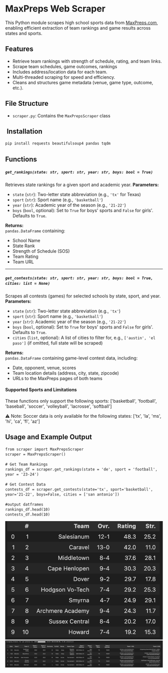 # MaxPreps Web Scraper

This Python module scrapes high school sports data from [MaxPreps.com](https://www.maxpreps.com), enabling efficient extraction of team rankings and game results across states and sports.

## Features

- Retrieve team rankings with strength of schedule, rating, and team links.
- Scrape team schedules, game outcomes, rankings
- Includes address/location data for each team.
- Multi-threaded scraping for speed and efficiency.
- Cleans and structures game metadata (venue, game type, outcome, etc.).

##  File Structure

- `scraper.py`: Contains the `MaxPrepsScraper` class 

## ️ Installation

```bash
pip install requests beautifulsoup4 pandas tqdm
```
##  Functions

##### `get_rankings(state: str, sport: str, year: str, boys: bool = True)`

Retrieves state rankings for a given sport and academic year.
**Parameters:**
- `state` (`str`): Two-letter state abbreviation (e.g., `'tx'` for Texas)
- `sport` (`str`): Sport name (e.g., `'basketball'`)
- `year` (`str`): Academic year of the season (e.g., `'21-22'`)
- `boys` (`bool`, optional): Set to `True` for boys' sports and `False` for girls'. Defaults to `True`.

**Returns:**  
`pandas.DataFrame` containing:
- School Name
- State Rank
- Strength of Schedule (SOS)
- Team Rating
- Team URL

---

##### `get_contests(state: str, sport: str, year: str, boys: bool = True, cities: list = None)`

Scrapes all contests (games) for selected schools by state, sport, and year.
**Parameters:**
- `state` (`str`): Two-letter state abbreviation (e.g., `'tx'`)
- `sport` (`str`): Sport name (e.g., `'basketball'`)
- `year` (`str`): Academic year of the season (e.g., `'21-22'`)
- `boys` (`bool`, optional): Set to `True` for boys' sports and `False` for girls'. Defaults to `True`.
- `cities` (`list`, optional): A list of cities to filter for, e.g., `['austin', 'el paso']` (if omitted, full state will be scraped)

**Returns:**  
`pandas.DataFrame` containing game-level contest data, including:
- Date, opponent, venue, scores
- Team location details (address, city, state, zipcode)
- URLs to the MaxPreps pages of both teams

#### Supported Sports and Limitations
These functions only support the following sports:
['basketball', 'football', 'baseball', 'soccer', 'volleyball', 'lacrosse', 'softball']

⚠️ Note: Soccer data is only available for the following states:
['tx', 'la', 'ms', 'hi', 'ca', 'fl', 'az']
## Usage and Example Output
```
from scraper import MaxPrepsScraper
scraper = MaxPrepsScraper()

# Get Team Rankings
rankings_df = scraper.get_rankings(state = 'de', sport = 'football', year = '23-24')

# Get Contest Data
contests_df = scraper.get_contests(state='tx', sport='basketball', year='21-22', boys=False, cities = ['san antonio'])

#output datframes
rankings_df.head(10)
contests_df.head(10)
```
![Get Rankings](images/rankings_demo.png)
![Get Contests](images/contests_demo.png)



